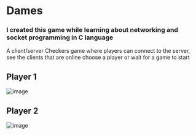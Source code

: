 # Dames
### I created this game while learning about networking and socket programming in C language

A client/server Checkers game where players can connect to the server,<br/> see the clients that are online choose a player or wait for a game to start <br/>

## Player 1 <br/>
![image](https://user-images.githubusercontent.com/48772931/155101372-2e3d2a2f-b5bd-46ad-ac1e-da2109d9660d.png)

## Player 2 <br/>
![image](https://user-images.githubusercontent.com/48772931/155101763-33c16c3d-1923-4848-a681-c37a7c9eea41.png)

